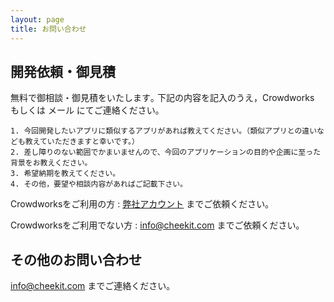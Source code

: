 ```yaml
---
layout: page 
title: お問い合わせ
---
```



## 開発依頼・御見積

無料で御相談・御見積をいたします｡ 下記の内容を記入のうえ，Crowdworks もしくは メール にてご連絡ください｡

    1. 今回開発したいアプリに類似するアプリがあれば教えてください｡（類似アプリとの違いなども教えていただきますと幸いです。）
    2. 差し障りのない範囲でかまいませんので、今回のアプリケーションの目的や企画に至った背景をお教えください｡
    3. 希望納期を教えてください｡
    4. その他，要望や相談内容があればご記載下さい｡


Crowdworksをご利用の方
: [弊社アカウント](http://crowdworks.jp/job_offers/new_with_proposal?ref=job_offer_with_proposal_from_employee&source=employee&user_id=25311) までご依頼ください｡

Crowdworksをご利用でない方
: info@cheekit.com までご依頼ください｡

## その他のお問い合わせ

info@cheekit.com までご連絡ください｡
